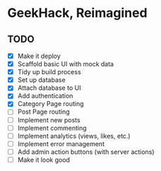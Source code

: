 # GeekHack, Reimagined

## TODO

- [x] Make it deploy
- [x] Scaffold basic UI with mock data
- [x] Tidy up build process
- [x] Set up database
- [x] Attach database to UI
- [x] Add authentication
- [X] Category Page routing
- [ ] Post Page routing
- [ ] Implement new posts
- [ ] Implement commenting
- [ ] Implement analytics (views, likes, etc.)
- [ ] Implement error management
- [ ] Add admin action buttons (with server actions)
- [ ] Make it look good
